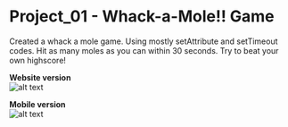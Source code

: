 # Project_01 - Whack-a-Mole!! Game

Created a whack a mole game. Using mostly setAttribute and setTimeout codes.
Hit as many moles as you can within 30 seconds. Try to beat your own highscore!

**Website version** <br />
![alt text](https://dl.dropboxusercontent.com/s/9jlimff3eokdkmz/website.jpg?dl=0)

**Mobile version** <br />
![alt text](https://dl.dropboxusercontent.com/s/4e6m7syplq8y2ws/mobile.jpg?dl=0)

